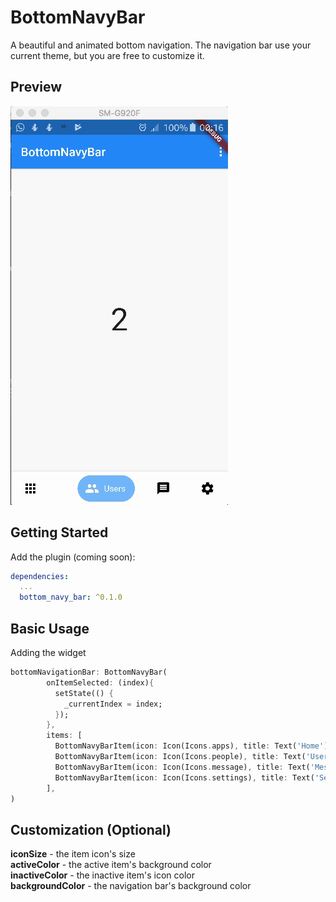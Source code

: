 # BottomNavyBar

A beautiful and animated bottom navigation. The navigation bar use your current theme, but you are free to customize it.

## Preview

![FanBottomNavyBar Gif](navy2.gif "BottomNavyBar")

## Getting Started

Add the plugin (coming soon):

```yaml
dependencies:
  ...
  bottom_navy_bar: ^0.1.0
```

## Basic Usage

Adding the widget
```dart
bottomNavigationBar: BottomNavyBar(
        onItemSelected: (index){
          setState(() {
            _currentIndex = index;
          });
        },
        items: [
          BottomNavyBarItem(icon: Icon(Icons.apps), title: Text('Home')),
          BottomNavyBarItem(icon: Icon(Icons.people), title: Text('Users')),
          BottomNavyBarItem(icon: Icon(Icons.message), title: Text('Messages')),
          BottomNavyBarItem(icon: Icon(Icons.settings), title: Text('Settings')),
        ],
)
```

## Customization (Optional)
**iconSize** - the item icon's size<br/>
**activeColor** - the active item's background color<br/>
**inactiveColor** - the inactive item's icon color<br/>
**backgroundColor** - the navigation bar's background color
